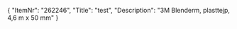 {
  "ItemNr": "262246",
  "Title": "test",
  "Description": "3M Blenderm, plasttejp, 4,6 m x 50 mm"
}
